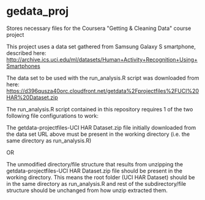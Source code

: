 # gedata_proj
Stores necessary files for the Coursera "Getting &amp; Cleaning Data" course project


This project uses a data set gathered from Samsung Galaxy S smartphone, described here:
http://archive.ics.uci.edu/ml/datasets/Human+Activity+Recognition+Using+Smartphones 

The data set to be used with the run_analysis.R script was downloaded from here:
https://d396qusza40orc.cloudfront.net/getdata%2Fprojectfiles%2FUCI%20HAR%20Dataset.zip 

The run_analysis.R script contained in this repository requires 1 of the two following file configurations to work:

The getdata-projectfiles-UCI HAR Dataset.zip file initially downloaded from the data set URL above must be present in the working directory 
(i.e. the same directory as run_analysis.R)

OR

The unmodified directory/file structure that results from unzipping the getdata-projectfiles-UCI HAR Dataset.zip file should be 
present in the working directory.  This means the root folder (UCI HAR Dataset) should be in the same directory as run_analysis.R
and rest of the subdirectory/file structure should be unchanged from how unzip extracted them.

